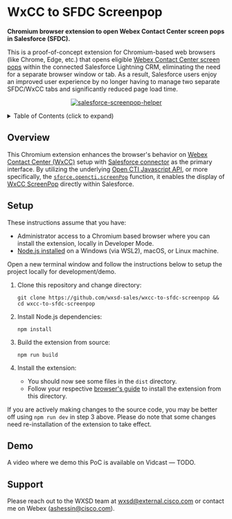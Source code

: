 # WxCC to SFDC Screenpop

**Chromium browser extension to open Webex Contact Center screen pops in Salesforce (SFDC).**

This is a proof-of-concept extension for Chromium-based web browsers (like Chrome, Edge, etc.) that opens eligible
[Webex Contact Center screen pops][wxcc-screenpop] within the connected Salesforce Lightning CRM, eliminating the
need for a separate browser window or tab. As a result, Salesforce users enjoy an improved user experience by no
longer having to manage two separate SFDC/WxCC tabs and significantly reduced page load time.

<p align="center">
   <a href="" target="_blank">
       <img 
          src="https://github.com/wxsd-sales/wxcc-to-sfdc-screenpop/assets/6129517/f71b9888-9c78-4fce-9e95-49ec1e51f45c" 
          alt="salesforce-screenpop-helper"
          />
    </a>
</p>

<!-- ⛔️ MD-MAGIC-EXAMPLE:START (TOC:collapse=true&collapseText=Click to expand) -->
<details>
<summary>Table of Contents (click to expand)</summary>

- [Overview](#overview)
- [Setup](#setup)
- [Demo](#demo)
- [Support](#support)

</details>
<!-- ⛔️ MD-MAGIC-EXAMPLE:END -->

## Overview

This Chromium extension enhances the browser's behavior on [Webex Contact Center (WxCC)][wxcc-crm-integrations] setup
with [Salesforce connector][wxcc-sfdc] as the primary interface. By utilizing the underlying
[Open CTI Javascript API][sfdc-cti], or more specifically, the [`sforce.opencti.screenPop`][sfdc-cti-screenpop]
function, it enables the display of [WxCC ScreenPop][wxcc-screenpop] directly within Salesforce.

## Setup

These instructions assume that you have:

- Administrator access to a Chromium based browser where you can install the extension, locally in Developer Mode.
- [Node.js installed](https://nodejs.org/en/learn/getting-started/how-to-install-nodejs) on a Windows (via WSL2),
  macOS, or Linux machine.

Open a new terminal window and follow the instructions below to setup the project locally for development/demo.

1. Clone this repository and change directory:

   ```
   git clone https://github.com/wxsd-sales/wxcc-to-sfdc-screenpop && cd wxcc-to-sfdc-screenpop
   ```

2. Install Node.js dependencies:

   ```
   npm install
   ```

3. Build the extension from source:

   ```
   npm run build
   ```

4. Install the extension:
   - You should now see some files in the `dist` directory.
   - Follow your respective [browser's guide][load-unpacked] to install the extension from this directory.

If you are actively making changes to the source code, you may be better off using `npm run dev` in step 3 above. Please
do note that some changes need re-installation of the extension to take effect.

## Demo

A video where we demo this PoC is available on Vidcast — TODO.

## Support

Please reach out to the WXSD team at [wxsd@external.cisco.com](mailto:wxsd@external.cisco.com?cc=ashessin@cisco.com&subject=Azure%20Group%20Sync) or contact me on Webex (ashessin@cisco.com).

[wxcc-screenpop]: https://portal-v2.wxcc-us1.cisco.com/ccone-help-new/index.html#!screen-pop.html

[wxcc-crm-integrations]: https://help.webex.com/en-us/article/utqcm7/Webex-Contact-Center-Architecture#crm-integrations]
[wxcc-sfdc]: https://help.webex.com/en-us/article/nhxw7kfb/Integrate-Webex-Contact-Center-with-Salesforce
[sfdc-cti]: https://developer.salesforce.com/docs/atlas.en-us.api_cti.meta/api_cti/sforce_api_cti_intro.htm]
[sfdc-cti-screenpop]: https://developer.salesforce.com/docs/atlas.en-us.api_cti.meta/api_cti/sforce_api_cti_screenpop_lex.htm]
[load-unpacked]: https://developer.chrome.com/docs/extensions/get-started/tutorial/hello-world#load-unpacked
